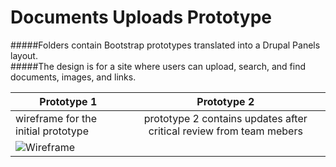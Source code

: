 # Documents Uploads Prototype

#####Folders contain Bootstrap prototypes translated into a Drupal Panels layout.  
#####The design is for a site where users can upload, search, and find documents, images, and links. 

|Prototype 1 | Prototype 2|
|------------------------------------------------------|:------------------------------------------------------------------------------:|
|wireframe for the initial prototype| prototype 2 contains updates after critical review from team mebers|
|![Wireframe](https://s-media-cache-ak0.pinimg.com/564x/ed/9f/c2/ed9fc2c3a03a03b6b5402de111935e81.jpg)|

